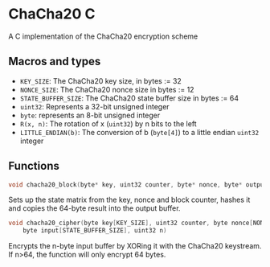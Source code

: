 # ChaCha20 C
A C implementation of the ChaCha20 encryption scheme


##  Macros and types

- `KEY_SIZE`: The ChaCha20 key size, in bytes := 32
- `NONCE_SIZE`: The ChaCha20 nonce size in bytes := 12
- `STATE_BUFFER_SIZE`: The ChaCha20 state buffer size in bytes := 64
- `uint32`: Represents a 32-bit unsigned integer
- `byte`: represents an 8-bit unsigned integer
- `R(x, n)`: The rotation of x (`uint32`) by n bits to the left
- `LITTLE_ENDIAN(b)`: The conversion of b (`byte[4]`) to a little endian `uint32` integer

## Functions

```C
void chacha20_block(byte* key, uint32 counter, byte* nonce, byte* output)
```
Sets up the state matrix from the key, nonce and block counter, hashes it and copies the 64-byte result into the output buffer.

```C
void chacha20_cipher(byte key[KEY_SIZE], uint32 counter, byte nonce[NONCE_SIZE], 
    byte input[STATE_BUFFER_SIZE], uint32 n)
```
Encrypts the n-byte input buffer by XORing it with the ChaCha20 keystream. If n>64, the function will only encrypt 64 bytes.